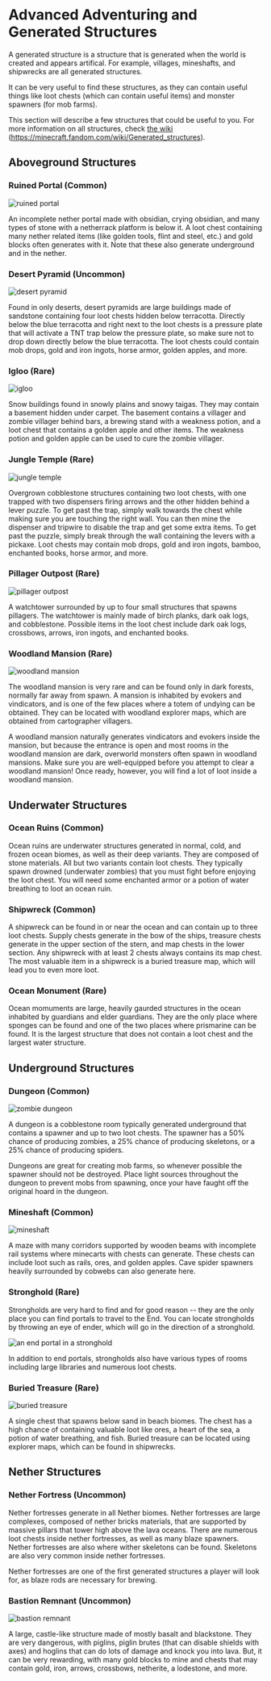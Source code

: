 # Advanced Adventuring and Generated Structures

A generated structure is a structure that is generated when the world is created and appears artifical. For example, villages, mineshafts, and shipwrecks are all generated structures. 

It can be very useful to find these structures, as they can contain useful things like loot chests (which can contain useful items) and monster spawners (for mob farms). 

This section will describe a few structures that could be useful to you. For more information on all structures, check [the wiki](https://minecraft.fandom.com/wiki/Generated_structures) (https://minecraft.fandom.com/wiki/Generated_structures).

## Aboveground Structures

### Ruined Portal (Common)
![ruined portal](images/ruined-portal.png)

An incomplete nether portal made with obsidian, crying obsidian, and many types of stone with a netherrack platform is below it. A loot chest containing many nether related items (like golden tools, flint and steel, etc.) and gold blocks often generates with it. Note that these also generate underground and in the nether.

### Desert Pyramid (Uncommon)
![desert pyramid](images/desert-pyramid.png)

Found in only deserts, desert pyramids are large buildings made of sandstone containing four loot chests hidden below terracotta. Directly below the blue terracotta and right next to the loot chests is a pressure plate that will activate a TNT trap below the pressure plate, so make sure not to drop down directly below the blue terracotta. The loot chests could contain mob drops, gold and iron ingots, horse armor, golden apples, and more.

### Igloo (Rare)
![igloo](images/igloo.png)

Snow buildings found in snowly plains and snowy taigas. They may contain a basement hidden under carpet. The basement contains a villager and zombie villager behind bars, a brewing stand with a weakness potion, and a loot chest that contains a golden apple and other items. The weakness potion and golden apple can be used to cure the zombie villager.

### Jungle Temple (Rare)
![jungle temple](images/jungle-temple.png)

Overgrown cobblestone structures containing two loot chests, with one trapped with two dispensers firing arrows and the other hidden behind a lever puzzle. To get past the trap, simply walk towards the chest while making sure you are touching the right wall. You can then mine the dispenser and tripwire to disable the trap and get some extra items. To get past the puzzle, simply break through the wall containing the levers with a pickaxe. Loot chests may contain mob drops, gold and iron ingots, bamboo, enchanted books, horse armor, and more.

### Pillager Outpost (Rare)
![pillager outpost](images/pillager-outpost.png)

A watchtower surrounded by up to four small structures that spawns pillagers. The watchtower is mainly made of birch planks, dark oak logs, and cobblestone. Possible items in the loot chest include dark oak logs, crossbows, arrows, iron ingots, and enchanted books.

### Woodland Mansion (Rare)
![woodland mansion](images/woodland-mansion.jpg)

The woodland mansion is very rare and can be found only in dark forests, normally far away from spawn. A mansion is inhabited by evokers and vindicators, and is one of the few places where a totem of undying can be obtained. They can be located with woodland explorer maps, which are obtained from cartographer villagers. 

A woodland mansion naturally generates vindicators and evokers inside the mansion, but because the entrance is open and most rooms in the woodland mansion are dark, overworld monsters often spawn in woodland mansions. Make sure you are well-equipped before you attempt to clear a woodland mansion! Once ready, however, you will find a lot of loot inside a woodland mansion.

## Underwater Structures

### Ocean Ruins (Common)
Ocean ruins are underwater structures generated in normal, cold, and frozen ocean biomes, as well as their deep variants. They are composed of stone materials. All but two variants contain loot chests. They typically spawn drowned (underwater zombies) that you must fight before enjoying the loot chest. You will need some enchanted armor or a potion of water breathing to loot an ocean ruin.

### Shipwreck (Common)
A shipwreck can be found in or near the ocean and can contain up to three loot chests. Supply chests generate in the bow of the ships, treasure chests generate in the upper section of the stern, and map chests in the lower section. Any shipwreck with at least 2 chests always contains its map chest. The most valuable item in a shipwreck is a buried treasure map, which will lead you to even more loot.

### Ocean Monument (Rare)
Ocean momuments are large, heavily gaurded structures in the ocean inhabited by guardians and elder guardians. They are the only place where sponges can be found and one of the two places where prismarine can be found. It is the largest structure that does not contain a loot chest and the largest water structure. 

## Underground Structures

### Dungeon (Common)
![zombie dungeon](images/dungeon.png)

A dungeon is a cobblestone room typically generated underground that contains a spawner and up to two loot chests. The spawner has a 50% chance of producing zombies, a 25% chance of producing skeletons, or a 25% chance of producing spiders. 

Dungeons are great for creating mob farms, so whenever possible the spawner should not be destroyed. Place light sources throughout the dungeon to prevent mobs from spawning, once your have faught off the original hoard in the dungeon.

### Mineshaft (Common)
![mineshaft](images/mineshaft.png)

A maze with many corridors supported by wooden beams with incomplete rail systems where minecarts with chests can generate. These chests can include loot such as rails, ores, and golden apples. Cave spider spawners heavily surrounded by cobwebs can also generate here.

### Stronghold (Rare)
Strongholds are very hard to find and for good reason -- they are the only place you can find portals to travel to the End. You can locate strongholds by throwing an eye of ender, which will go in the direction of a stronghold.

![an end portal in a stronghold](images/end-portal.jpg)

In addition to end portals, strongholds also have various types of rooms including large libraries and numerous loot chests. 

### Buried Treasure (Rare)
![buried treasure](images/buried-treasure.png)

A single chest that spawns below sand in beach biomes. The chest has a high chance of containing valuable loot like ores, a heart of the sea, a potion of water breathing, and fish. Buried treasure can be located using explorer maps, which can be found in shipwrecks.

## Nether Structures

### Nether Fortress (Uncommon)
Nether fortresses generate in all Nether biomes. Nether fortresses are large complexes, composed of nether bricks materials, that are supported by massive pillars that tower high above the lava oceans. There are numerous loot chests inside nether fortresses, as well as many blaze spawners. Nether fortresses are also where wither skeletons can be found. Skeletons are also very common inside nether fortresses.

Nether fortresses are one of the first generated structures a player will look for, as blaze rods are necessary for brewing.

### Bastion Remnant (Uncommon)
![bastion remnant](images/bastion-remnant.png)

A large, castle-like structure made of mostly basalt and blackstone. They are very dangerous, with piglins, piglin brutes (that can disable shields with axes) and hoglins that can do lots of damage and knock you into lava. But, it can be very rewarding, with many gold blocks to mine and chests that may contain gold, iron, arrows, crossbows, netherite, a lodestone, and more.
